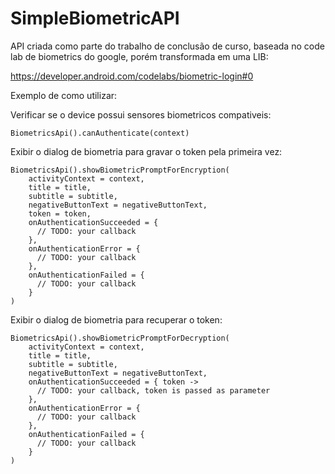 # SimpleBiometricAPI

API criada como parte do trabalho de conclusão de curso, baseada no code lab de biometrics do google, porém transformada em uma LIB: 

https://developer.android.com/codelabs/biometric-login#0

Exemplo de como utilizar:

Verificar se o device possui sensores biometricos compativeis:
```
BiometricsApi().canAuthenticate(context)
```


Exibir o dialog de biometria para gravar o token pela primeira vez: 
```
BiometricsApi().showBiometricPromptForEncryption(
    activityContext = context,
    title = title,
    subtitle = subtitle,
    negativeButtonText = negativeButtonText,
    token = token,
    onAuthenticationSucceeded = {
      // TODO: your callback
    },
    onAuthenticationError = {
      // TODO: your callback
    },
    onAuthenticationFailed = {
      // TODO: your callback
    }
)
```

Exibir o dialog de biometria para recuperar o token: 
```
BiometricsApi().showBiometricPromptForDecryption(
    activityContext = context,
    title = title,
    subtitle = subtitle,
    negativeButtonText = negativeButtonText,
    onAuthenticationSucceeded = { token ->
      // TODO: your callback, token is passed as parameter
    },
    onAuthenticationError = {
      // TODO: your callback
    },
    onAuthenticationFailed = {
      // TODO: your callback
    }
)
```
